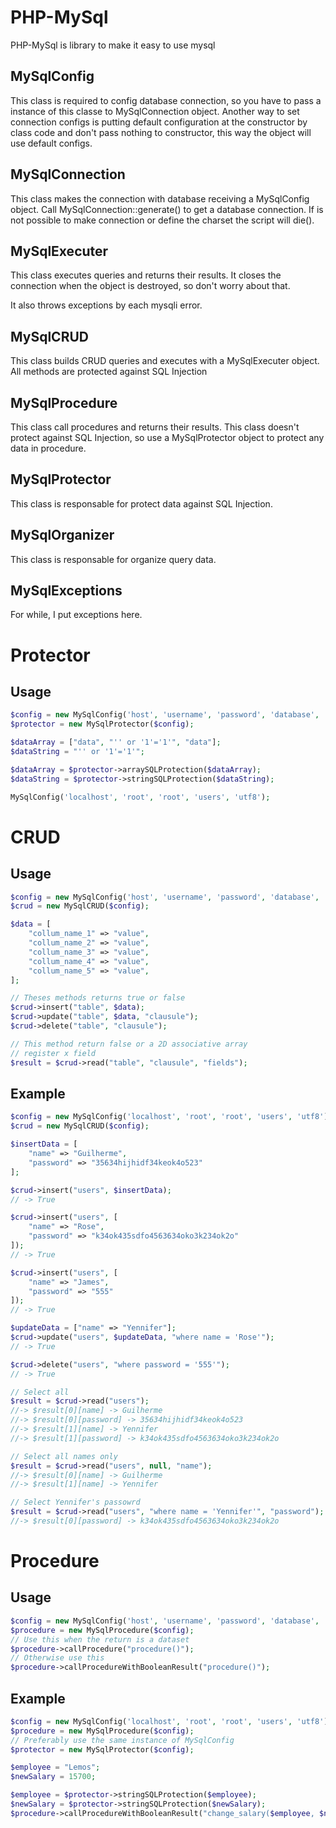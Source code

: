 # PHP-MySql 

PHP-MySql is library to make it easy to use mysql

## MySqlConfig
This class is required to config database connection, so you have to pass a instance of this classe to MySqlConnection object.
Another way to set connection configs is putting default configuration at the constructor by class code and don't pass nothing to constructor, this way the object will use default configs.

## MySqlConnection
This class makes the connection with database receiving a MySqlConfig object.
Call MySqlConnection::generate() to get a database connection. If is not possible to make connection or define the charset the script will die().

## MySqlExecuter
This class executes queries and returns their results. It closes the connection when the object is destroyed, so don't worry about that.

It also throws exceptions by each mysqli error.

## MySqlCRUD
This class builds CRUD queries and executes with a MySqlExecuter object. All methods are protected against SQL Injection

## MySqlProcedure
This class call procedures and returns their results. This class doesn't protect against SQL Injection, so use a MySqlProtector object to protect any data in procedure.

## MySqlProtector
This class is responsable for protect data against SQL Injection.

## MySqlOrganizer
This class is responsable for organize query data.

## MySqlExceptions
For while, I put exceptions here.

# Protector

## Usage
```PHP
$config = new MySqlConfig('host', 'username', 'password', 'database', 'charset');
$protector = new MySqlProtector($config);

$dataArray = ["data", "'' or '1'='1'", "data"];
$dataString = "'' or '1'='1'";

$dataArray = $protector->arraySQLProtection($dataArray);
$dataString = $protector->stringSQLProtection($dataString);
```

```PHP
MySqlConfig('localhost', 'root', 'root', 'users', 'utf8');
```

# CRUD

## Usage

```PHP
$config = new MySqlConfig('host', 'username', 'password', 'database', 'charset');
$crud = new MySqlCRUD($config);

$data = [
	"collum_name_1" => "value",
	"collum_name_2" => "value",
	"collum_name_3" => "value",
	"collum_name_4" => "value",
	"collum_name_5" => "value",
];

// Theses methods returns true or false
$crud->insert("table", $data);
$crud->update("table", $data, "clausule");
$crud->delete("table", "clausule");

// This method return false or a 2D associative array
// register x field
$result = $crud->read("table", "clausule", "fields");
``` 
## Example
```PHP
$config = new MySqlConfig('localhost', 'root', 'root', 'users', 'utf8');
$crud = new MySqlCRUD($config);

$insertData = [
	"name" => "Guilherme",
	"password" => "35634hijhidf34keok4o523"
];

$crud->insert("users", $insertData);
// -> True

$crud->insert("users", [
	"name" => "Rose",
	"password" => "k34ok435sdfo4563634oko3k234ok2o"
]);
// -> True

$crud->insert("users", [
	"name" => "James",
	"password" => "555"
]);
// -> True

$updateData = ["name" => "Yennifer"];
$crud->update("users", $updateData, "where name = 'Rose'");
// -> True

$crud->delete("users", "where password = '555'");
// -> True

// Select all
$result = $crud->read("users");
//-> $result[0][name] -> Guilherme
//-> $result[0][password] -> 35634hijhidf34keok4o523
//-> $result[1][name] -> Yennifer
//-> $result[1][password] -> k34ok435sdfo4563634oko3k234ok2o

// Select all names only
$result = $crud->read("users", null, "name");
//-> $result[0][name] -> Guilherme
//-> $result[1][name] -> Yennifer

// Select Yennifer's passowrd
$result = $crud->read("users", "where name = 'Yennifer'", "password");
//-> $result[0][password] -> k34ok435sdfo4563634oko3k234ok2o
```

# Procedure

## Usage
```PHP
$config = new MySqlConfig('host', 'username', 'password', 'database', 'charset');
$procedure = new MySqlProcedure($config);
// Use this when the return is a dataset
$procedure->callProcedure("procedure()");
// Otherwise use this
$procedure->callProcedureWithBooleanResult("procedure()");
```
## Example
```PHP
$config = new MySqlConfig('localhost', 'root', 'root', 'users', 'utf8');
$procedure = new MySqlProcedure($config);
// Preferably use the same instance of MySqlConfig
$protector = new MySqlProtector($config);

$employee = "Lemos";
$newSalary = 15700;

$employee = $protector->stringSQLProtection($employee);
$newSalary = $protector->stringSQLProtection($newSalary);
$procedure->callProcedureWithBooleanResult("change_salary($employee, $newSalary)");
```
